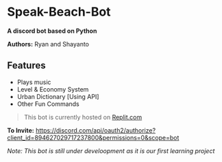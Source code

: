 # Speak-Beach-Bot
**A  discord bot based on Python**

**Authors:** Ryan and Shayanto

## Features
- Plays music
- Level & Economy System
- Urban Dictionary [Using API]
- Other Fun Commands

> This bot is currently hosted on [Replit.com](https://replit.com)

**To Invite:** https://discord.com/api/oauth2/authorize?client_id=894627029717237800&permissions=0&scope=bot

*Note: This bot is still under develoopment as it is our first learning project*
